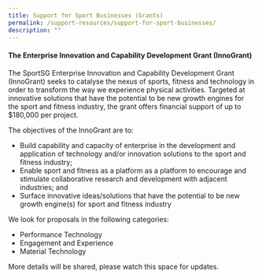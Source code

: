 ```yaml
---
title: Support for Sport Businesses (Grants)
permalink: /support-resources/support-for-sport-businesses/
description: ""
---
```

#### **The Enterprise Innovation and Capability Development Grant (InnoGrant)**

The SportSG Enterprise Innovation and Capability Development Grant (InnoGrant) seeks to catalyse the nexus of sports, fitness and technology in order to transform the way we experience physical activities. Targeted at innovative solutions that have the potential to be new growth engines for the sport and fitness industry, the grant offers financial support of up to $180,000 per project.

The objectives of the InnoGrant are to:

* Build capability and capacity of enterprise in the development and application of technology and/or innovation solutions to the sport and fitness industry;
* Enable sport and fitness as a platform as a platform to encourage and stimulate collaborative research and development with adjacent industries; and
* Surface innovative ideas/solutions that have the potential to be new growth engine(s) for sport and fitness industry

We look for proposals in the following categories:
* Performance Technology
* Engagement and Experience
* Material Technology
  
More details will be shared, please watch this space for updates.